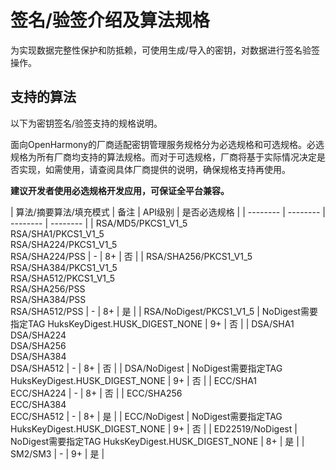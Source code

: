 # 签名/验签介绍及算法规格


为实现数据完整性保护和防抵赖，可使用生成/导入的密钥，对数据进行签名验签操作。


## 支持的算法

以下为密钥签名/验签支持的规格说明。
<!--Del-->
面向OpenHarmony的厂商适配密钥管理服务规格分为必选规格和可选规格。必选规格为所有厂商均支持的算法规格。而对于可选规格，厂商将基于实际情况决定是否实现，如需使用，请查阅具体厂商提供的说明，确保规格支持再使用。

**建议开发者使用必选规格开发应用，可保证全平台兼容。**
<!--DelEnd-->

| 算法/摘要算法/填充模式 | 备注 | API级别 | <!--DelCol4-->是否必选规格 | 
| -------- | -------- | -------- | -------- |<!--Del-->
| RSA/MD5/PKCS1_V1_5<br/>RSA/SHA1/PKCS1_V1_5<br/>RSA/SHA224/PKCS1_V1_5<br/>RSA/SHA224/PSS | - | 8+ | 否 |<!--DelEnd-->
| RSA/SHA256/PKCS1_V1_5<br/>RSA/SHA384/PKCS1_V1_5<br/>RSA/SHA512/PKCS1_V1_5<br/>RSA/SHA256/PSS<br/>RSA/SHA384/PSS<br/>RSA/SHA512/PSS | - | 8+ | 是 |<!--Del-->
| RSA/NoDigest/PKCS1_V1_5 | NoDigest需要指定TAG HuksKeyDigest.HUSK_DIGEST_NONE | 9+ | 否 |
| DSA/SHA1<br/>DSA/SHA224<br/>DSA/SHA256<br/>DSA/SHA384<br/>DSA/SHA512 | - | 8+ | 否 |
| DSA/NoDigest | NoDigest需要指定TAG HuksKeyDigest.HUSK_DIGEST_NONE | 9+ | 否 |
| ECC/SHA1<br/>ECC/SHA224 | - | 8+ | 否 |<!--DelEnd-->
| ECC/SHA256<br/>ECC/SHA384<br/>ECC/SHA512 | - | 8+ | 是 |<!--Del-->
| ECC/NoDigest | NoDigest需要指定TAG HuksKeyDigest.HUSK_DIGEST_NONE | 9+ | 否 |<!--DelEnd-->
| ED22519/NoDigest | NoDigest需要指定TAG HuksKeyDigest.HUSK_DIGEST_NONE | 8+ | 是 |
| SM2/SM3 | - | 9+ | 是 |
